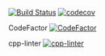 [![Build Status](https://travis-ci.com/spiritEcosse/bible.svg?branch=master)](https://travis-ci.com/spiritEcosse/bible)
[![codecov](https://codecov.io/gh/spiritEcosse/bible/branch/master/graph/badge.svg)](https://codecov.io/gh/spiritEcosse/bible)

CodeFactor
[![CodeFactor](https://www.codefactor.io/repository/github/spiritecosse/bible/badge)](https://www.codefactor.io/repository/github/spiritecosse/bible)

cpp-linter
[![cpp-linter](https://github.com/spiritEcosse/bible/actions/workflows/cpp-linter.yml/badge.svg)](https://github.com/spiritEcosse/bible/actions/workflows/cpp-linter.yml)
